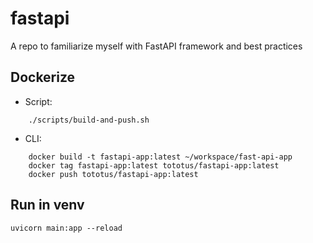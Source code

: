 
# fastapi
A repo to familiarize myself with FastAPI framework and best practices


## Dockerize
- Script:
```
    ./scripts/build-and-push.sh
```

- CLI:
```
    docker build -t fastapi-app:latest ~/workspace/fast-api-app
    docker tag fastapi-app:latest tototus/fastapi-app:latest
    docker push tototus/fastapi-app:latest
```

## Run in venv
```
uvicorn main:app --reload
```
